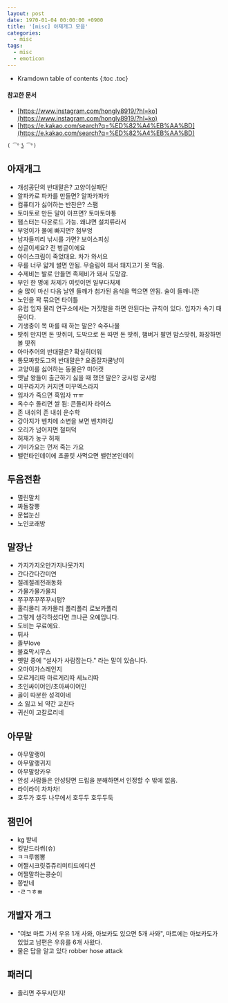 ```yaml
---
layout: post
date: 1970-01-04 00:00:00 +0900
title: '[misc] 아재개그 모음'
categories:
  - misc
tags:
  - misc
  - emoticon
---
```


* Kramdown table of contents
{:toc .toc}

#### 참고한 문서

- [https://www.instagram.com/hongly8919/?hl=ko](https://www.instagram.com/hongly8919/?hl=ko)
- [https://e.kakao.com/search?q=%ED%82%A4%EB%AA%BD](https://e.kakao.com/search?q=%ED%82%A4%EB%AA%BD)


```
( ͡° ͜ʖ ͡°)
```

## 아재개그

- 개성공단의 반대말은? 고양이실패단
- 알파카로 파카를 만들면? 알파카파카
- 컴퓨터가 싫어하는 반찬은? 스팸
- 토마토로 만든 말이 아프면? 토마토마통
- 햄스터는 다운로드 가능. 왜냐면 설치류라서
- 부엉이가 물에 빠지면? 첨부엉
- 남자들끼리 낚시를 가면? 보이스피싱
- 싱글이세요? 전 벙글이에요
- 아이스크림이 죽었대요. 차가 와서요
- 무를 너무 얇게 썰면 안됨. 무슬림이 돼서 돼지고기 못 먹음.
- 수제비는 발로 만들면 족제비가 돼서 도망감.
- 부인 한 명에 처제가 여럿이면 일부다처제
- 술 많이 마신 다음 날엔 들깨가 첨가된 음식을 먹으면 안됨. 술이 들깨니깐
- 노인을 꽉 묶으면 타이틀
- 유럽 입자 물리 연구소에서는 거짓말을 하면 안된다는 규칙이 있다. 입자가 속기 때문이다.
- 기생충이 목 마를 때 하는 말은? 숙주나물
- 땃쥐 만지면 돈 땃쥐미, 도박으로 돈 따면 돈 땃쥐, 햄버거 팔면 맘스땃쥐, 화장하면 볼 땃쥐
- 아마추어의 반대말은? 확실히더워
- 통모짜핫도그의 반대말은? 요즘잘자쿨냥이
- 고양이를 싫어하는 동물은? 미어캣
- 옛날 왕들이 출근하기 싫을 때 했던 말은? 궁시렁 궁시렁
- 미꾸라지가 커지면 미꾸엑스라지
- 임자가 죽으면 흑임자 ㅠㅠ
- 옥수수 돌리면 쌀 됨: 콘돌리자 라이스
- 존 내쉬의 존 내쉬 운수학
- 강아지가 벤치에 소변을 보면 벤치마킹
- 오리가 넘어지면 철퍼덕
- 허재가 농구 허재
- 기미가요는 먼저 죽는 가요
- 밸런타인데이에 초콜릿 사먹으면 밸런본인데이

## 두음전환

- 멸린말치
- 짜돌참뽕
- 문썹눈신
- 노인코래방


## 말장난

- 가지가지오만가지나뭇가지
- 간다간다간미연
- 절레절레전래동화
- 가물가물가물치
- 쭈꾸쭈꾸쭈꾸시펑?
- 홀리몰리 과카몰리 폴리폴리 로보카폴리
- 그렇게 생각하셨다면 크나큰 오예입니다.
- 도비는 무료에요.
- 튀사
- 졸부love
- 불효막시무스
- 옛말 중에 "설사가 사람잡는다." 라는 말이 있습니다.
- 오마이가스레인지
- 모르게리따 마르게리따 세뇨리따
- 초인싸이어인/초아싸이어인
- 골이 따분한 성격이네
- 소 잃고 뇌 약간 고친다
- 귀신이 고칼로리네


## 아무말

- 아무말랭이
- 아무말랭귀지
- 아무말랑카우
- 안성 사람들은 안성탕면 드립을 분해하면서 인정할 수 밖에 없음.
- 라이라이 차차차!
- 호두가 호두 나무에서 호두두 호두두둑


## 잼민어

- kg 받네
- 킹받드라쒸(슈)
- ㅋㅋ루삥뽕
- 어쩔시크릿쥬쥬리미티드에디션
- 어쩔말하는콩순이
- 쫑받네
- -ㄹㄱㅎㅃ


## 개발자 개그

- "여보 마트 가서 우유 1개 사와, 아보카도 있으면 5개 사와", 마트에는 아보카도가 있었고 남편은 우유를 6개 사왔다.
- 물은 답을 알고 있다 robber hose attack


## 패러디

- 졸리면 주무시던지!
